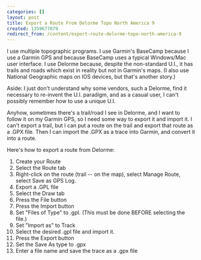 ```yaml
---
categories: []
layout: post
title: Export a Route From Delorme Topo North America 9
created: 1359677079
redirect_from: /content/export-route-delorme-topo-north-america-9
---
```

I use multiple topographic programs.  I use Garmin's BaseCamp because I use a Garmin GPS and because BaseCamp uses a typical Windows/Mac user interface.  I use Delorme because, despite the non-standard U.I., it has trails and roads which exist in reality but not in Garmin's maps.  (I also use National Geographic maps on IOS devices, but that's another story.)

Aside: I just don't understand why some vendors, such a Delorme, find it necessary to re-invent the U.I. paradigm, and as a casual user, I can't possibly remember how to use a unique U.I.

Anyhow, sometimes there's a trail/road I see in Delorme, and I want to follow it on my Garmin GPS, so I need some way to export it and import it.  I can't export a trail, but I can put a route on the trail and export that route as a .GPX file.  Then I can import the .GPX as a trace into Garmin, and convert it into a route. 

Here's how to export a route from Delorme:

1. Create your Route
1. Select the Route tab
1. Right-click on the route (trail -- on the map), select Manage Route, select Save as GPS Log.
1. Export a .GPL file
1. Select the Draw tab
1. Press the File button
1. Press the Import button
1. Set "Files of Type" to .gpl.  (This must be done BEFORE selecting the file.)
1. Set "Import as" to Track
1. Select the desired .gpl file and import it.
1. Press the Export button
1. Set the Save As type to .gpx
1. Enter a file name and save the trace as a .gpx file
